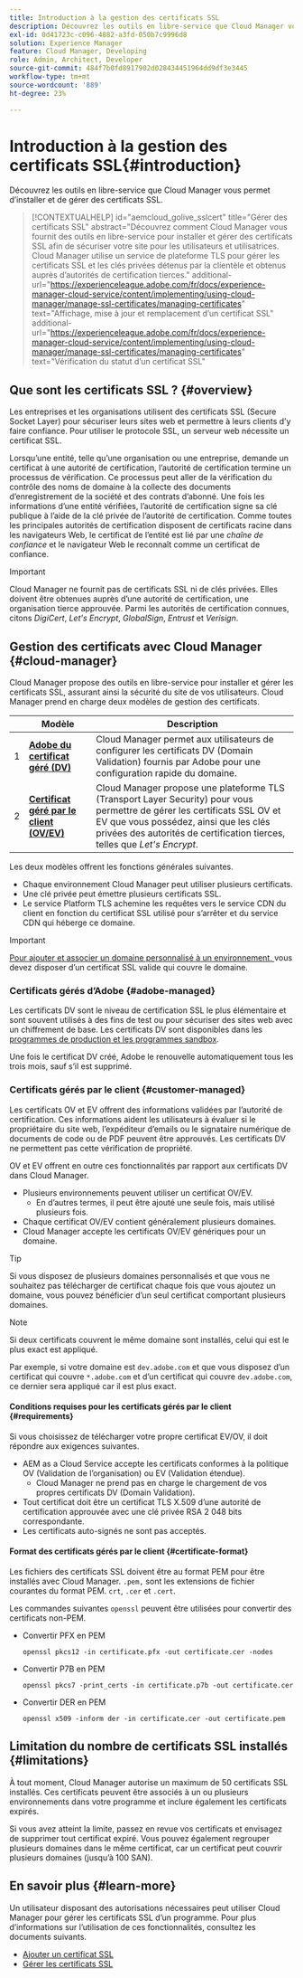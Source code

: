 ```yaml
---
title: Introduction à la gestion des certificats SSL
description: Découvrez les outils en libre-service que Cloud Manager vous permet d’installer et de gérer des certificats SSL.
exl-id: 0d41723c-c096-4882-a3fd-050b7c9996d8
solution: Experience Manager
feature: Cloud Manager, Developing
role: Admin, Architect, Developer
source-git-commit: 484f7b0fd8917902d028434451964dd9df3e3445
workflow-type: tm+mt
source-wordcount: '889'
ht-degree: 23%

---
```



# Introduction à la gestion des certificats SSL{#introduction}

Découvrez les outils en libre-service que Cloud Manager vous permet d’installer et de gérer des certificats SSL.

>[!CONTEXTUALHELP]
>id="aemcloud_golive_sslcert"
>title="Gérer des certificats SSL"
>abstract="Découvrez comment Cloud Manager vous fournit des outils en libre-service pour installer et gérer des certificats SSL afin de sécuriser votre site pour les utilisateurs et utilisatrices. Cloud Manager utilise un service de plateforme TLS pour gérer les certificats SSL et les clés privées détenus par la clientèle et obtenus auprès d’autorités de certification tierces."
>additional-url="https://experienceleague.adobe.com/fr/docs/experience-manager-cloud-service/content/implementing/using-cloud-manager/manage-ssl-certificates/managing-certificates" text="Affichage, mise à jour et remplacement d’un certificat SSL"
>additional-url="https://experienceleague.adobe.com/fr/docs/experience-manager-cloud-service/content/implementing/using-cloud-manager/manage-ssl-certificates/managing-certificates" text="Vérification du statut d’un certificat SSL"

## Que sont les certificats SSL ? {#overview}

Les entreprises et les organisations utilisent des certificats SSL (Secure Socket Layer) pour sécuriser leurs sites web et permettre à leurs clients d’y faire confiance. Pour utiliser le protocole SSL, un serveur web nécessite un certificat SSL.

Lorsqu’une entité, telle qu’une organisation ou une entreprise, demande un certificat à une autorité de certification, l’autorité de certification termine un processus de vérification. Ce processus peut aller de la vérification du contrôle des noms de domaine à la collecte des documents d’enregistrement de la société et des contrats d’abonné. Une fois les informations d’une entité vérifiées, l’autorité de certification signe sa clé publique à l’aide de la clé privée de l’autorité de certification. Comme toutes les principales autorités de certification disposent de certificats racine dans les navigateurs Web, le certificat de l’entité est lié par une *chaîne de confiance* et le navigateur Web le reconnaît comme un certificat de confiance.

>[!IMPORTANT]
>
>Cloud Manager ne fournit pas de certificats SSL ni de clés privées. Elles doivent être obtenues auprès d’une autorité de certification, une organisation tierce approuvée. Parmi les autorités de certification connues, citons *DigiCert*, *Let&#39;s Encrypt*, *GlobalSign*, *Entrust* et *Verisign*.

## Gestion des certificats avec Cloud Manager {#cloud-manager}

Cloud Manager propose des outils en libre-service pour installer et gérer les certificats SSL, assurant ainsi la sécurité du site de vos utilisateurs. Cloud Manager prend en charge deux modèles de gestion des certificats.

| | Modèle | Description |
| --- | --- | --- |
| 1 | **[Adobe du certificat géré (DV)](#adobe-managed)** | Cloud Manager permet aux utilisateurs de configurer les certificats DV (Domain Validation) fournis par Adobe pour une configuration rapide du domaine. |
| 2 | **[Certificat géré par le client (OV/EV)](#customer-managed)** | Cloud Manager propose une plateforme TLS (Transport Layer Security) pour vous permettre de gérer les certificats SSL OV et EV que vous possédez, ainsi que les clés privées des autorités de certification tierces, telles que *Let&#39;s Encrypt*. |

Les deux modèles offrent les fonctions générales suivantes.

* Chaque environnement Cloud Manager peut utiliser plusieurs certificats.
* Une clé privée peut émettre plusieurs certificats SSL.
* Le service Platform TLS achemine les requêtes vers le service CDN du client en fonction du certificat SSL utilisé pour s’arrêter et du service CDN qui héberge ce domaine.

>[!IMPORTANT]
>
>[Pour ajouter et associer un domaine personnalisé à un environnement, ](/help/implementing/cloud-manager/custom-domain-names/introduction.md) vous devez disposer d’un certificat SSL valide qui couvre le domaine.

### Certificats gérés d’Adobe {#adobe-managed}

Les certificats DV sont le niveau de certification SSL le plus élémentaire et sont souvent utilisés à des fins de test ou pour sécuriser des sites web avec un chiffrement de base. Les certificats DV sont disponibles dans les [programmes de production et les programmes sandbox](/help/implementing/cloud-manager/getting-access-to-aem-in-cloud/program-types.md).

Une fois le certificat DV créé, Adobe le renouvelle automatiquement tous les trois mois, sauf s’il est supprimé.

### Certificats gérés par le client {#customer-managed}

Les certificats OV et EV offrent des informations validées par l’autorité de certification. Ces informations aident les utilisateurs à évaluer si le propriétaire du site web, l’expéditeur d’emails ou le signataire numérique de documents de code ou de PDF peuvent être approuvés. Les certificats DV ne permettent pas cette vérification de propriété.

OV et EV offrent en outre ces fonctionnalités par rapport aux certificats DV dans Cloud Manager.

* Plusieurs environnements peuvent utiliser un certificat OV/EV.
   * En d’autres termes, il peut être ajouté une seule fois, mais utilisé plusieurs fois.
* Chaque certificat OV/EV contient généralement plusieurs domaines.
* Cloud Manager accepte les certificats OV/EV génériques pour un domaine.

>[!TIP]
>
>Si vous disposez de plusieurs domaines personnalisés et que vous ne souhaitez pas télécharger de certificat chaque fois que vous ajoutez un domaine, vous pouvez bénéficier d’un seul certificat comportant plusieurs domaines.

>[!NOTE]
>
>Si deux certificats couvrent le même domaine sont installés, celui qui est le plus exact est appliqué.
>
>Par exemple, si votre domaine est `dev.adobe.com` et que vous disposez d’un certificat qui couvre `*.adobe.com` et d’un certificat qui couvre `dev.adobe.com`, ce dernier sera appliqué car il est plus exact.

#### Conditions requises pour les certificats gérés par le client {#requirements}

Si vous choisissez de télécharger votre propre certificat EV/OV, il doit répondre aux exigences suivantes.

* AEM as a Cloud Service accepte les certificats conformes à la politique OV (Validation de l’organisation) ou EV (Validation étendue).
   * Cloud Manager ne prend pas en charge le chargement de vos propres certificats DV (Domain Validation).
* Tout certificat doit être un certificat TLS X.509 d’une autorité de certification approuvée avec une clé privée RSA 2 048 bits correspondante.
* Les certificats auto-signés ne sont pas acceptés.

#### Format des certificats gérés par le client {#certificate-format}

Les fichiers des certificats SSL doivent être au format PEM pour être installés avec Cloud Manager. `.pem,` sont les extensions de fichier courantes du format PEM. `crt`, `.cer` et `.cert`.

Les commandes suivantes `openssl` peuvent être utilisées pour convertir des certificats non-PEM.

* Convertir PFX en PEM

  ```shell
  openssl pkcs12 -in certificate.pfx -out certificate.cer -nodes
  ```

* Convertir P7B en PEM

  ```shell
  openssl pkcs7 -print_certs -in certificate.p7b -out certificate.cer
  ```

* Convertir DER en PEM

  ```shell
  openssl x509 -inform der -in certificate.cer -out certificate.pem
  ```

## Limitation du nombre de certificats SSL installés {#limitations}

À tout moment, Cloud Manager autorise un maximum de 50 certificats SSL installés. Ces certificats peuvent être associés à un ou plusieurs environnements dans votre programme et inclure également les certificats expirés.

Si vous avez atteint la limite, passez en revue vos certificats et envisagez de supprimer tout certificat expiré. Vous pouvez également regrouper plusieurs domaines dans le même certificat, car un certificat peut couvrir plusieurs domaines (jusqu’à 100 SAN).

## En savoir plus {#learn-more}

Un utilisateur disposant des autorisations nécessaires peut utiliser Cloud Manager pour gérer les certificats SSL d’un programme. Pour plus d’informations sur l’utilisation de ces fonctionnalités, consultez les documents suivants.

* [Ajouter un certificat SSL](/help/implementing/cloud-manager/managing-ssl-certifications/add-ssl-certificate.md) <!--CQDOC-21758, #4 -->
* [Gérer les certificats SSL](/help/implementing/cloud-manager/managing-ssl-certifications/managing-certificates.md) <!--CQDOC-21758, #4 -->

